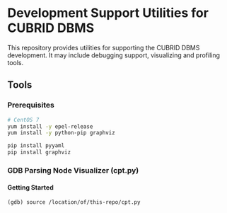 # Development Support Utilities for CUBRID DBMS

This repository provides utilities for supporting the CUBRID DBMS development.
It may include debugging support, visualizing and profiling tools.

## Tools

### Prerequisites

```bash
# CentOS 7
yum install -y epel-release
yum install -y python-pip graphviz

pip install pyyaml
pip install graphviz
```

### GDB Parsing Node Visualizer (cpt.py)


#### Getting Started

```
(gdb) source /location/of/this-repo/cpt.py
```
